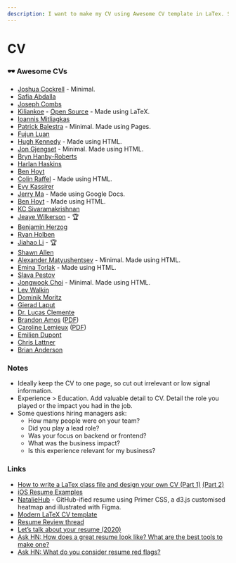 ```yaml
---
description: I want to make my CV using Awesome CV template in LaTex. See the links below
---
```


# CV

### 🕶 Awesome CVs

* [Joshua Cockrell](http://joshcockrell.com/joshua_cockrell_resume.pdf) - Minimal.
* [Safia Abdalla](https://cloudup.com/cqozUYp889k)
* [Joseph Combs](https://www.josephecombs.com/resume/)
* [Kiliankoe](http://kilian.io/assets/files/cv.pdf) - [Open Source](https://github.com/kiliankoe/cv) - Made using LaTeX.
* [Ioannis Mitliagkas](http://mitliagkas.github.io/cv.pdf)
* [Patrick Balestra](https://patrickbalestra.com/CV.pdf) - Minimal. Made using Pages.
* [Fujun Luan](http://www.cs.cornell.edu/~fujun/files/Fujun_cv.pdf)
* [Hugh Kennedy](http://hughsk.io/resume/) - Made using HTML.
* [Jon Gjengset](https://thesquareplanet.com/cv/) - Minimal. Made using HTML.
* [Bryn Hanby-Roberts](http://bryn.co.uk/cv.pdf)
* [Harlan Haskins](https://www.harlanhaskins.com/files/Resume.pdf)
* [Ben Hoyt](http://benhoyt.com/cv/)
* [Colin Raffel](http://colinraffel.com/cv.html) - Made using HTML.
* [Evy Kassirer](http://www.evykassirer.com/resume)
* [Jerry Ma](https://docs.google.com/document/d/1F16GPu8A0TV1esJHrl9gA5o21OPRLG58kSxdi6dG_48/edit) - Made using Google Docs.
* [Ben Hoyt](https://benhoyt.com/cv/) - Made using HTML.
* [KC Sivaramakrishnan](http://kcsrk.info/cv/cv.pdf)
* [Jeaye Wilkerson](https://jeaye.com/resume.pdf) - 🏆
* [Benjamin Herzog](https://blog.benchr.de/cv.pdf)
* [Ryan Holben](https://ryan-holben.github.io/assets/pdf/Resume.pdf)
* [Jiahao Li](http://ljh.me/resume/) - 🏆
* [Shawn Allen](http://secularproducts.com/cv/)
* [Alexander Matyushentsev](https://alexmt.github.io/resume/) - Minimal. Made using HTML.
* [Emina Torlak](https://homes.cs.washington.edu/~emina/cv.html) - Made using HTML.
* [Slava Pestov](https://docs.google.com/document/d/17IddUbocCQhmx_mCcycij6Dmmn-c0ReZqLWzY-idt-Q/edit)
* [Jongwook Choi](https://wook.kr/cv.html) - Minimal. Made using HTML.
* [Lev Walkin](http://lionet.info/CV)
* [Dominik Moritz](https://www.domoritz.de/cv/)
* [Gierad Laput](https://www.gierad.com/cv/GieradLaput-CVWeb.pdf)
* [Dr. Lucas Clemente](https://clemente.io/)
* [Brandon Amos](http://bamos.github.io/) \([PDF](http://bamos.github.io/data/cv.pdf)\)
* [Caroline Lemieux](https://www.carolemieux.com/) \([PDF](https://www.carolemieux.com/caroline-lemieux-resume.pdf)\)
* [Emilien Dupont](https://emiliendupont.github.io/resume/)
* [Chris Lattner](http://nondot.org/sabre/Resume.html)
* [Brian Anderson](https://brson.github.io/resume.html)

### Notes

* Ideally keep the CV to one page, so cut out irrelevant or low signal information.
* Experience &gt; Education. Add valuable detail to CV. Detail the role you played or the impact you had in the job.
* Some questions hiring managers ask:
  * How many people were on your team?
  * Did you play a lead role?
  * Was your focus on backend or frontend?
  * What was the business impact?
  * Is this experience relevant for my business?

### Links

* [How to write a LaTex class file and design your own CV \(Part 1\)](https://www.overleaf.com/learn/latex/How_to_write_a_LaTeX_class_file_and_design_your_own_CV_%28Part_1%29)  [\(Part 2\)](https://www.overleaf.com/learn/latex/How_to_write_a_LaTeX_class_file_and_design_your_own_CV_%28Part_2%29)
* [iOS Resume Examples](https://www.raywenderlich.com/54029/ios-developer-resume-examples)
* [NatalieHub](https://github.com/nataliemarleny/nataliemarleny.github.io) - GitHub-ified resume using Primer CSS, a d3.js customised heatmap and illustrated with Figma.
* [Modern LaTeX CV template](https://github.com/fanzeyi/cv)
* [Resume Review thread](https://dev.to/kaydacode/resume-review-1oei)
* [Let’s talk about your resume \(2020\)](https://hugogiraudel.com/2020/01/13/lets-talk-about-your-resume/)
* [Ask HN: How does a great resume look like? What are the best tools to make one?](https://news.ycombinator.com/item?id=16659255)
* [Ask HN: What do you consider resume red flags?](https://news.ycombinator.com/item?id=16982575)

